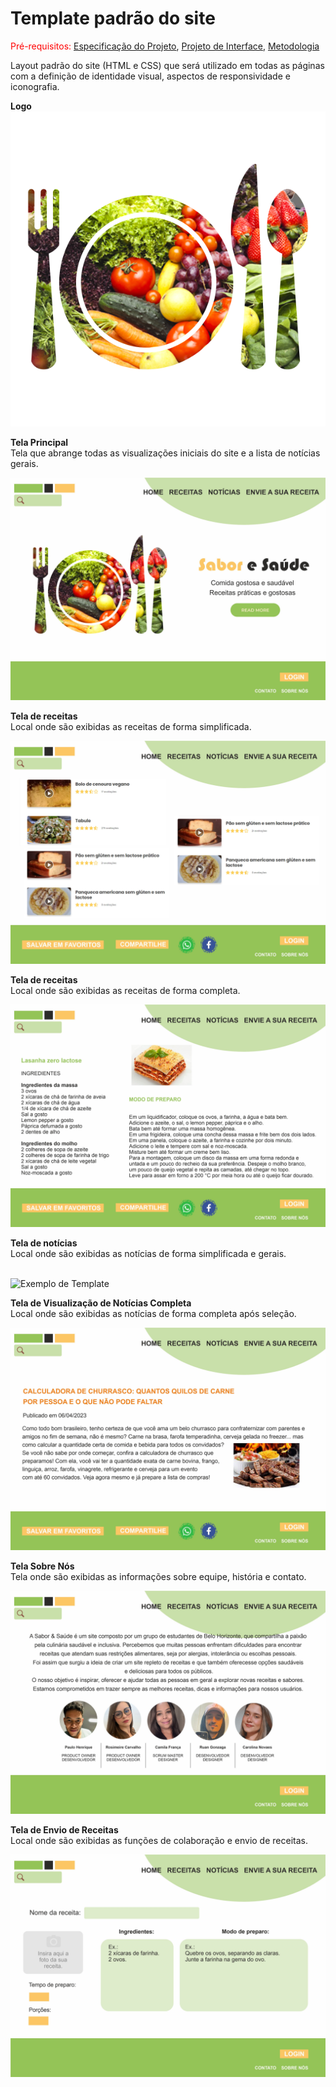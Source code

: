 # Template padrão do site

<span style="color:red">Pré-requisitos: <a href="2-Especificação do Projeto.md"> Especificação do Projeto</a></span>, <a href="3-Projeto de Interface.md"> Projeto de Interface</a>, <a href="4-Metodologia.md"> Metodologia</a>

Layout padrão do site (HTML e CSS) que será utilizado em todas as páginas com a definição de identidade visual, aspectos de responsividade e iconografia.

<b>Logo</b>
![Exemplo de Template](img/logo.png)

<b>Tela Principal</b>
<br>Tela que abrange todas as visualizações iniciais do site e a lista de notícias gerais.

![Exemplo de Template](Templates/home.jpg)

<b>Tela de receitas</b>
<br>Local onde são exibidas as receitas de forma simplificada.

![Exemplo de Template](Templates/Receitas%2001.jpg)

<b>Tela de receitas</b>
<br>Local onde são exibidas as receitas de forma completa.

![Exemplo de Template](Templates/receitas%2002.jpg)

<b>Tela de notícias </b>
<br>Local onde são exibidas as notícias de forma simplificada e gerais.

<br>![Exemplo de Template](Templates/notícias%2001.jpg)

<b>Tela de Visualização de Notícias Completa </b>
<br>Local onde são exibidas as notícias de forma completa após seleção.

![Exemplo de Template](Templates/noticias%2002.jpg)

<b>Tela Sobre Nós</b>
<br>Tela onde são exibidas as informações sobre equipe, história e contato.

![Exemplo de Template](Templates/sobre%20nos.jpg)

<b>Tela de Envio de Receitas</b>
<br>Local onde são exibidas as funções de colaboração e envio de receitas.

![Exemplo de Template](Templates/envie.jpg)

